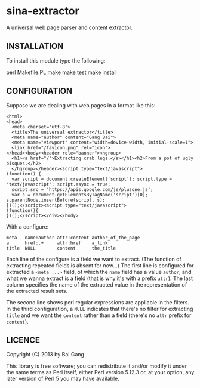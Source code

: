 sina-extractor
==============

A universal web page parser and content extractor.

INSTALLATION
------------

To install this module type the following:

   perl Makefile.PL
   make
   make test
   make install

CONFIGURATION
-------------

Suppose we are dealing with web pages in a format like this:

    <html>
    <head>
      <meta charset='utf-8'>
      <title>The universal extractor</title>
      <meta name="author" content="Gang Bai">
      <meta name="viewport" content="width=device-width, initial-scale=1">
      <link href="/favicon.png" rel="icon">
    </head><body><header role="banner"><hgroup>
      <h1><a href="/">Extracting crab legs.</a></h1><h2>From a pot of ugly bisques.</h2>
      </hgroup></header><script type="text/javascript">
    (function() {
      var script = document.createElement('script'); script.type = 'text/javascript'; script.async = true;
      script.src = 'https://apis.google.com/js/plusone.js';
      var s = document.getElementsByTagName('script')[0]; s.parentNode.insertBefore(script, s);
    })();</script><script type="text/javascript">
    (function(){
    })();</script></div></body>

With a configure:

    meta   name:author attr:content author_of_the_page
    a      href:.+     attr:href    a_link
    title  NULL        content      the_title

Each line of the configure is a field we want to extract. (The function of extracting repeated fields is absent for now...) The first line is configured for extracted a `<meta ...>` field, of which the `name` field has a value `author`, and what we wanna extract is a field (that is why it's with a prefix `attr`). The last column specifies the name of the extracted value in the representation of the extracted result sets.

The second line shows perl regular expressions are appliable in the filters. In the third configuration, a `NULL` indicates that there's no filter for extracting `title` and we want the `content` rather than a field (there's no `attr` prefix for `content`).

LICENCE
-------

Copyright (C) 2013 by Bai Gang

This library is free software; you can redistribute it and/or modify
it under the same terms as Perl itself, either Perl version 5.12.3 or,
at your option, any later version of Perl 5 you may have available.


